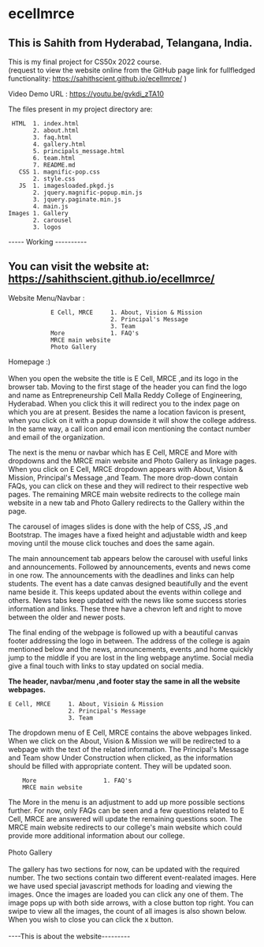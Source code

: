 # ecellmrce

This is Sahith from Hyderabad, Telangana, India.
--
This is my final project for CS50x 2022 course. </br>
(request to view the website online from the GitHub page link for fullfledged functionality: https://sahithscient.github.io/ecellmrce/ )

Video Demo URL : https://youtu.be/gvkdi_zTA10

The files present in my project directory are:
                                      
                                       
     HTML  1. index.html                
           2. about.html                
           3. faq.html                  
           4. gallery.html              
           5. principals_message.html   
           6. team.html                 
           7. README.md                
       CSS 1. magnific-pop.css
           2. style.css
       JS  1. imagesloaded.pkgd.js
           2. jquery.magnific-popup.min.js
           3. jquery.paginate.min.js
           4. main.js
    Images 1. Gallery
           2. carousel
           3. logos

  
  -----  Working  ----------
  
 You can visit the website at: https://sahithscient.github.io/ecellmrce/
 -
 Website Menu/Navbar :</br> 
                
                E Cell, MRCE     1. About, Vision & Mission                                                 
                                 2. Principal's Message
                                 3. Team 
                More             1. FAQ's
                MRCE main website
                Photo Gallery
                
 Homepage :)
 </br></br>
 When you open the website the title is E Cell, MRCE ,and its logo in the browser tab. Moving to the first stage of the header you can find the logo and name as 
Entrepreneurship Cell Malla Reddy College of Engineering, Hyderabad. When you click this it will redirect you to the index page on which you are at present. Besides the name a location favicon is present, when you click on it with a popup downside it will show the college address. In the same way, a call icon and email icon mentioning the contact number and email of the organization.

The next is the menu or navbar which has E Cell, MRCE and More with dropdowns and the MRCE main website and Photo Gallery as linkage pages. When you click on E Cell, MRCE dropdown appears with About, Vision & Mission, Principal's Message ,and Team. The more drop-down contain FAQs, you can click on these and they will redirect to their respective web pages. The remaining MRCE main website redirects to the college main website in a new tab and Photo Gallery redirects to the Gallery within the page.


The carousel of images slides is done with the help of CSS, JS ,and Bootstrap. The images have a fixed height and adjustable width and keep moving until the mouse click touches and does the same again.

The main announcement tab appears below the carousel with useful links and announcements. Followed by announcements, events and news come in one row. The announcements with the deadlines and links can help students. The event has a date canvas designed beautifully and the event name beside it. This keeps updated about the events within college and others. News tabs keep updated with the news like some success stories information and links. These three have a chevron left and right to move between the older and newer posts.

The final ending of the webpage is followed up with a beautiful canvas footer addressing the logo in between. The address of the college is again mentioned below and the news, announcements, events ,and home quickly jump to the middle if you are lost in the ling webpage anytime. Social media give a final touch with links to stay updated on social media.

**The header, navbar/menu ,and footer stay the same in all the website webpages.**

    E Cell, MRCE     1. About, Visioin & Mission                                                 
                     2. Principal's Message
                     3. Team  

The dropdown menu of E Cell, MRCE contains the above webpages linked. When we click on the About, Vision & Mission we will be redirected to a webpage with the text of the related information. 
The Principal's Message and Team show Under Construction when clicked, as the information should be filled with appropriate content. They will be updated soon.
 
 
        More                   1. FAQ's
        MRCE main website
 
    
The More in the menu is an adjustment to add up more possible sections further. For now, only FAQs can be seen and a few questions related to E Cell, MRCE are answered will update the remaining questions soon. The MRCE main website redirects to our college's main website which could provide more additional information about our college.
</br>
</br>
 Photo Gallery
</br>
</br>
The gallery has two sections for now, can be updated with the required number. The two sections contain two different event-realated images. Here we have used special javascript methods for loading and viewing the images. Once the images are loaded you can click any one of them. The image pops up with both side arrows, with a close button top right. You can swipe to view all the images, the count of all images is also shown below. When you wish to close you can click the x button.
</br>
</br>
    ----This is about the website---------
 
